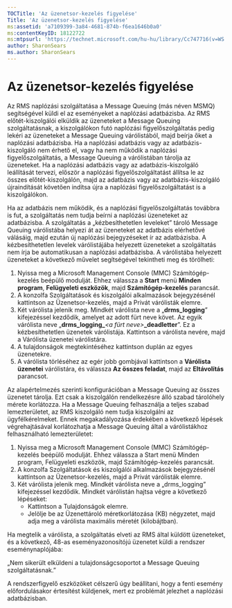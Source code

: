 ```yaml
---
TOCTitle: 'Az üzenetsor-kezelés figyelése'
Title: 'Az üzenetsor-kezelés figyelése'
ms:assetid: 'a7109399-3a84-4681-874b-f6ea1646b0a0'
ms:contentKeyID: 18122722
ms:mtpsurl: 'https://technet.microsoft.com/hu-hu/library/Cc747716(v=WS.10)'
author: SharonSears
ms.author: SharonSears
---
```


Az üzenetsor-kezelés figyelése
==============================

Az RMS naplózási szolgáltatása a Message Queuing (más néven MSMQ) segítségével küldi el az eseményeket a naplózási adatbázisba. Az RMS előtét-kiszolgálói elküldik az üzeneteket a Message Queuing szolgáltatásnak, a kiszolgálókon futó naplózási figyelőszolgáltatás pedig lekéri az üzeneteket a Message Queuing várólistából, majd beírja őket a naplózási adatbázisba. Ha a naplózási adatbázis vagy az adatbázis-kiszolgáló nem érhető el, vagy ha nem működik a naplózási figyelőszolgáltatás, a Message Queuing a várólistában tárolja az üzeneteket. Ha a naplózási adatbázis vagy az adatbázis-kiszolgáló leállítását tervezi, először a naplózási figyelőszolgáltatást állítsa le az összes előtét-kiszolgálón, majd az adatbázis vagy az adatbázis-kiszolgáló újraindítását követően indítsa újra a naplózási figyelőszolgáltatást is a kiszolgálókon.

Ha az adatbázis nem működik, és a naplózási figyelőszolgáltatás továbbra is fut, a szolgáltatás nem tudja beírni a naplózási üzeneteket az adatbázisba. A szolgáltatás a „kézbesíthetetlen leveleket” tároló Message Queuing várólistába helyezi át az üzeneteket az adatbázis elérhetővé válásáig, majd ezután új naplózási bejegyzéseket ír az adatbázisba. A kézbesíthetetlen levelek várólistájába helyezett üzeneteket a szolgáltatás nem írja be automatikusan a naplózási adatbázisba. A várólistába helyezett üzeneteket a következő művelet segítségével tekintheti meg és törölheti:

1.  Nyissa meg a Microsoft Management Console (MMC) Számítógép-kezelés beépülő modulját. Ehhez válassza a **Start** menü **Minden program**, **Felügyeleti eszközök**, majd **Számítógép-kezelés** parancsát.
2.  A konzolfa Szolgáltatások és kiszolgálói alkalmazások bejegyzésénél kattintson az Üzenetsor-kezelés, majd a Privát várólisták elemre.
3.  Két várólista jelenik meg. Mindkét várólista neve a „**drms\_logging**” kifejezéssel kezdődik, amelyet az adott fürt neve követ. Az egyik várólista neve „**drms\_logging\_***&lt;a fürt neve&gt;***\_deadletter**”. Ez a kézbesíthetetlen üzenetek várólistája. Kattintson a várólista nevére, majd a Várólista üzenetei várólistára.
4.  A tulajdonságok megtekintéséhez kattintson duplán az egyes üzenetekre.
5.  A várólista törléséhez az egér jobb gombjával kattintson a **Várólista üzenetei** várólistára, és válassza **Az összes feladat**, majd az **Eltávolítás** parancsot.

Az alapértelmezés szerinti konfigurációban a Message Queuing az összes üzenetet tárolja. Ezt csak a kiszolgálón rendelkezésre álló szabad tárolóhely mérete korlátozza. Ha a Message Queuing felhasználja a teljes szabad lemezterületet, az RMS kiszolgáló nem tudja kiszolgálni az ügyfélkérelmeket. Ennek megakadályozása érdekében a következő lépések végrehajtásával korlátozhatja a Message Queuing által a várólistákhoz felhasználható lemezterületet:

1.  Nyissa meg a Microsoft Management Console (MMC) Számítógép-kezelés beépülő modulját. Ehhez válassza a Start menü Minden program, Felügyeleti eszközök, majd Számítógép-kezelés parancsát.
2.  A konzolfa Szolgáltatások és kiszolgálói alkalmazások bejegyzésénél kattintson az Üzenetsor-kezelés, majd a Privát várólisták elemre.
3.  Két várólista jelenik meg. Mindkét várólista neve a „drms\_logging” kifejezéssel kezdődik. Mindkét várólistán hajtsa végre a következő lépéseket:
    -   Kattintson a Tulajdonságok elemre.
    -   Jelölje be az Üzenettároló méretkorlátozása (KB) négyzetet, majd adja meg a várólista maximális méretét (kilobájtban).

Ha megtelik a várólista, a szolgáltatás elveti az RMS által küldött üzeneteket, és a következő, 48-as eseményazonosítójú üzenetet küldi a rendszer eseménynaplójába:

„Nem sikerült elküldeni a tulajdonságcsoportot a Message Queuing szolgáltatásnak.”

A rendszerfigyelő eszközöket célszerű úgy beállítani, hogy a fenti esemény előfordulásakor értesítést küldjenek, mert ez problémát jelezhet a naplózási adatbázisban.
